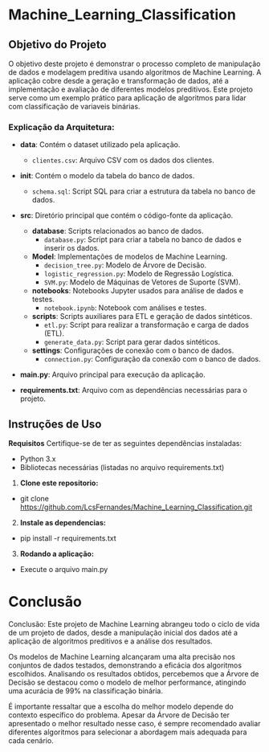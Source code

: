 # Machine_Learning_Classification

## Objetivo do Projeto

O objetivo deste projeto é demonstrar o processo completo de manipulação de dados e modelagem preditiva usando algoritmos de Machine Learning. A aplicação cobre desde a geração e transformação de dados, até a implementação e avaliação de diferentes modelos preditivos. Este projeto serve como um exemplo prático para aplicação de algoritmos para lidar com classificação de variaveis binárias.

### Explicação da Arquitetura:

- **data**: Contém o dataset utilizado pela aplicação.
  - `clientes.csv`: Arquivo CSV com os dados dos clientes.

- **init**: Contém o modelo da tabela do banco de dados.
  - `schema.sql`: Script SQL para criar a estrutura da tabela no banco de dados.

- **src**: Diretório principal que contém o código-fonte da aplicação.
  - **database**: Scripts relacionados ao banco de dados.
    - `database.py`: Script para criar a tabela no banco de dados e inserir os dados.
  - **Model**: Implementações de modelos de Machine Learning.
    - `decision_tree.py`: Modelo de Árvore de Decisão.
    - `logistic_regression.py`: Modelo de Regressão Logística.
    - `SVM.py`: Modelo de Máquinas de Vetores de Suporte (SVM).
  - **notebooks**: Notebooks Jupyter usados para análise de dados e testes.
    - `notebook.ipynb`: Notebook com análises e testes.
  - **scripts**: Scripts auxiliares para ETL e geração de dados sintéticos.
    - `etl.py`: Script para realizar a transformação e carga de dados (ETL).
    - `generate_data.py`: Script para gerar dados sintéticos.
  - **settings**: Configurações de conexão com o banco de dados.
    - `connection.py`: Configuração da conexão com o banco de dados.

- **main.py**: Arquivo principal para execução da aplicação.

- **requirements.txt**: Arquivo com as dependências necessárias para o projeto.

## Instruções de Uso
**Requisitos**
Certifique-se de ter as seguintes dependências instaladas:
- Python 3.x
- Bibliotecas necessárias (listadas no arquivo requirements.txt)

1. **Clone este repositorio:**
 - git clone https://github.com/LcsFernandes/Machine_Learning_Classification.git

2. **Instale as dependencias:**
 - pip install -r requirements.txt

3. **Rodando a aplicação:**
 - Execute o arquivo main.py

# Conclusão

Conclusão:
Este projeto de Machine Learning abrangeu todo o ciclo de vida de um projeto de dados, desde a manipulação inicial dos dados até a aplicação de algoritmos preditivos e a análise dos resultados.

Os modelos de Machine Learning alcançaram uma alta precisão nos conjuntos de dados testados, demonstrando a eficácia dos algoritmos escolhidos. Analisando os resultados obtidos, percebemos que a Árvore de Decisão se destacou como o modelo de melhor performance, atingindo uma acurácia de 99% na classificação binária.

É importante ressaltar que a escolha do melhor modelo depende do contexto específico do problema. Apesar da Árvore de Decisão ter apresentado o melhor resultado nesse caso, é sempre recomendado avaliar diferentes algoritmos para selecionar a abordagem mais adequada para cada cenário.
